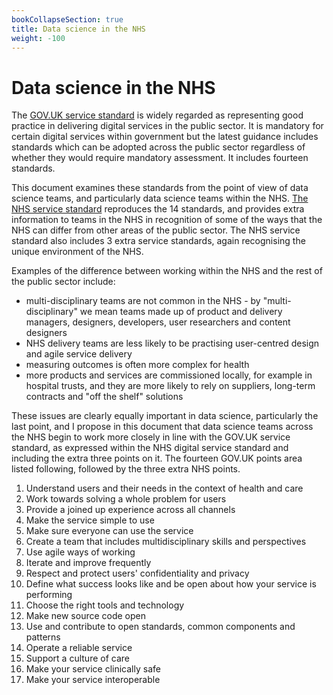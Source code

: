 ```yaml
---
bookCollapseSection: true
title: Data science in the NHS
weight: -100
---
```


# Data science in the NHS

The [GOV.UK service standard](https://www.gov.uk/service-manual/service-standard) is widely regarded as representing good practice in delivering digital services in the public sector. It is mandatory for certain digital services within government but the latest guidance includes standards which can be adopted across the public sector regardless of whether they would require mandatory assessment. It includes fourteen standards.

This document examines these standards from the point of view of data science teams, and particularly data science teams within the NHS. [The NHS service standard](https://service-manual.nhs.uk/service-standard) reproduces the 14 standards, and provides extra information to teams in the NHS in recognition of some of the ways that the NHS can differ from other areas of the public sector. The NHS service standard also includes 3 extra service standards, again recognising the unique environment of the NHS.

Examples of the difference between working within the NHS and the rest of the public sector include:

  * multi-disciplinary teams are not common in the NHS - by "multi-disciplinary" we mean teams made up of product and delivery managers, designers, developers, user researchers and content designers
  * NHS delivery teams are less likely to be practising user-centred design and agile service delivery
  * measuring outcomes is often more complex for health
  * more products and services are commissioned locally, for example in hospital trusts, and they are more likely to rely on suppliers, long-term contracts and "off the shelf" solutions

These issues are clearly equally important in data science, particularly the last point, and I propose in this document that data science teams across the NHS begin to work more closely in line with the GOV.UK service standard, as expressed within the NHS digital service standard and including the extra three points on it. The fourteen GOV.UK points area listed following, followed by the three extra NHS points.

1. Understand users and their needs in the context of health and care
2. Work towards solving a whole problem for users
3. Provide a joined up experience across all channels
4. Make the service simple to use
5. Make sure everyone can use the service
6. Create a team that includes multidisciplinary skills and perspectives
7. Use agile ways of working
8. Iterate and improve frequently
9. Respect and protect users' confidentiality and privacy
10. Define what success looks like and be open about how your service is performing
11. Choose the right tools and technology
12. Make new source code open
13. Use and contribute to open standards, common components and patterns
14. Operate a reliable service
15. Support a culture of care
16. Make your service clinically safe
17. Make your service interoperable
